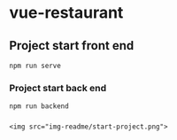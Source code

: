 # vue-restaurant

## Project start front end
```
npm run serve
```

### Project start back end
```
npm run backend
```

### 
```
<img src="img-readme/start-project.png">
```
